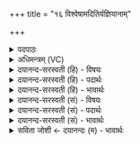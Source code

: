 +++
title = "१६ विश्वेषामदितिर्यज्ञियानाम्"

+++
<details><summary>पदपाठः</summary>

विश्वे॑षाम्। अदि॑तिः। य॒ज्ञिया॑नाम्। विश्वे॑षाम्। अति॑थिः। मानु॑षाणाम्। अ॒ग्निः। दे॒वाना॑म्। अवः॑। आ॒वृ॒णा॒न इत्या॑ऽवृ॒णा॒नः। सु॒मृडी॒क इति॑ सुऽमृडी॒कः। भ॒व॒तु॒। जा॒तवे॑दा॒ इति॑ जा॒तऽवे॑दाः। १६।
</details>

<details><summary>अधिमन्त्रम् (VC)</summary>

- अग्निर्देवता
- गोतम ऋषिः
- स्वराट्पङ्क्तिः
- पञ्चमः
</details>

<details><summary>दयानन्द-सरस्वती (हि) - विषयः</summary>

फिर उसी विषय को अगले मन्त्र में कहा है ॥
</details>

<details><summary>दयानन्द-सरस्वती (हि) - पदार्थः</summary>

पदार्थान्वयभाषाः -  हे सभापते ! आप (विश्वेषाम्) सब (यज्ञियानाम्) पूजा सत्कार के योग्य (देवानाम्) विद्वानों के बीच (अदितिः) अखण्डित बुद्धिवाले (विश्वेषाम्) सब (मानुषाणाम्) मनुष्यों में (अतिथिः) पूजनीय (अवः) रक्षा आदि को (आवृणानः) अच्छे प्रकार स्वीकार करते हुए (सुमृडीकः) सुन्दर सुख देनेवाले (जातवेदाः) विद्या और योग के अभ्यास से प्रसिद्ध बुद्धिवाले (अग्निः) तेजस्वी राजा (भवतु) हूजिये ॥१६ ॥
</details>

<details><summary>दयानन्द-सरस्वती (हि) - भावार्थः</summary>

भावार्थभाषाः -  मनुष्यों को चाहिये कि जो सब विद्वानों में गम्भीर बुद्धिवाला, सब मनुष्यों में माननीय प्रजा की रक्षा आदि राजकार्य को स्वीकार करता, सब सुखों का दाता और वेदादि शास्त्रों का जाननेवाला शूरवीर हो, उसी को राजा करें ॥१६ ॥
</details>

<details><summary>दयानन्द-सरस्वती (सं) - विषयः</summary>

पुनस्तमेव विषयमाह ॥
</details>

<details><summary>दयानन्द-सरस्वती (सं) - पदार्थः</summary>

पदार्थान्वयभाषाः -  हे सभापते ! भवान् विश्वेषां यज्ञियानां देवानां मध्येऽदितिर्विश्वेषां मानुषाणामतिथिरव आवृणानः सुमृडीको जातवेदा अग्निर्भवतु ॥१६ ॥
</details>

<details><summary>दयानन्द-सरस्वती (सं) - भावार्थः</summary>

भावार्थभाषाः -  मनुष्यैर्यः सर्वेषु विद्वत्सु गम्भीरबुद्धिः, सर्वमनुष्येषु मान्यः, प्रजारक्षादिराजकार्यं स्वीकुर्वाणः, सर्वसुखदाता, वेदादिशास्त्रवेत्ता शूरो भवेत्, स राजा कर्तव्यः ॥१६ ॥
</details>

<details><summary>सविता जोशी ← दयानन्दः (म) - भावार्थः</summary>

भावार्थभाषाः -  विद्वानांमध्ये गंभीर, बुद्धिमान, सर्व माणसांमध्ये माननीय, प्रजेचे रक्षण करणारा, राज्यकारभार करणारा, सर्व सुख देणारा, वेदादी शास्रे जाणणारा, शूर वीर असेल त्यालाच माणसांनी राजा करावे.
</details>